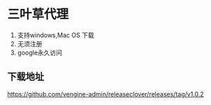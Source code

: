 # 三叶草代理
1. 支持windows,Mac OS 下载
2. 无须注册
3. google永久访问
## 下载地址
https://github.com/vengine-admin/releaseclover/releases/tag/v1.0.2
